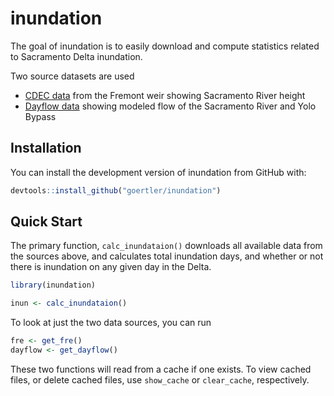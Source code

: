 
# inundation

The goal of inundation is to easily download and compute statistics related to Sacramento Delta inundation.

Two source datasets are used

- [CDEC data](https://cdec.water.ca.gov/) from the Fremont weir showing Sacramento River height
- [Dayflow data](https://data.cnra.ca.gov/dataset/dayflow) showing modeled flow of the Sacramento River and Yolo Bypass

## Installation

You can install the development version of inundation from GitHub with:

``` r
devtools::install_github("goertler/inundation")
```

## Quick Start

The primary function, `calc_inundataion()` downloads all available data from the sources above, and calculates total inundation days, and whether or not there is inundation on any given day in the Delta.

``` r
library(inundation)

inun <- calc_inundataion()

```

To look at just the two data sources, you can run

```r
fre <- get_fre()
dayflow <- get_dayflow()
```

These two functions will read from a cache if one exists. To view cached files, or delete cached files, use `show_cache` or `clear_cache`, respectively.
